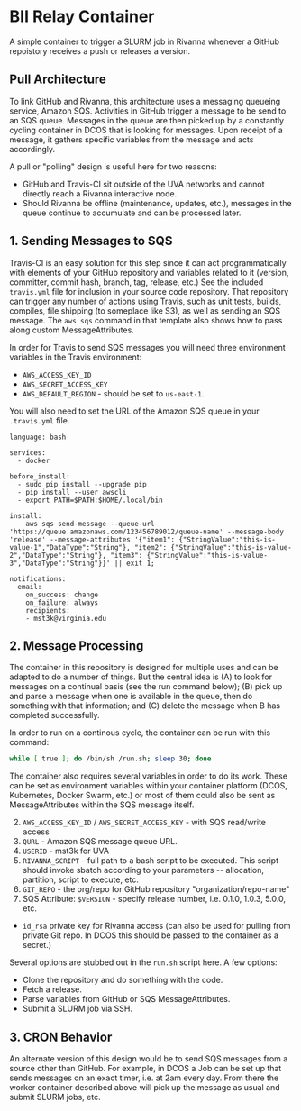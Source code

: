 # BII Relay Container

A simple container to trigger a SLURM job in Rivanna whenever a GitHub repoistory receives a push or releases a version.

## Pull Architecture

To link GitHub and Rivanna, this architecture uses a messaging queueing service, Amazon SQS. Activities in GitHub trigger
a message to be send to an SQS queue. Messages in the queue are then picked up by a constantly cycling container in
DCOS that is looking for messages. Upon receipt of a message, it gathers specific variables from the message and acts
accordingly.

A pull or "polling" design is useful here for two reasons:

- GitHub and Travis-CI sit outside of the UVA networks and cannot directly reach a Rivanna interactive node.
- Should Rivanna be offline (maintenance, updates, etc.), messages in the queue continue to accumulate and can be processed later.

## 1. Sending Messages to SQS

Travis-CI is an easy solution for this step since it can act programmatically with elements of your GitHub
repository and variables related to it (version, committer, commit hash, branch, tag, release, etc.) See the included `travis.yml` file
for inclusion in your source code repository. That repository can trigger any number of actions using Travis, such as unit tests,
builds, compiles, file shipping (to someplace like S3), as well as sending an SQS message. The `aws sqs` command in that template
also shows how to pass along custom MessageAttributes.

In order for Travis to send SQS messages you will need three environment variables in the Travis environment:

- `AWS_ACCESS_KEY_ID`
- `AWS_SECRET_ACCESS_KEY`
- `AWS_DEFAULT_REGION` - should be set to `us-east-1`.

You will also need to set the URL of the Amazon SQS queue in your `.travis.yml` file.

```
language: bash

services:
  - docker

before_install:
  - sudo pip install --upgrade pip
  - pip install --user awscli
  - export PATH=$PATH:$HOME/.local/bin

install:
    aws sqs send-message --queue-url 'https://queue.amazonaws.com/123456789012/queue-name' --message-body 'release' --message-attributes '{"item1": {"StringValue":"this-is-value-1","DataType":"String"}, "item2": {"StringValue":"this-is-value-2","DataType":"String"}, "item3": {"StringValue":"this-is-value-3","DataType":"String"}}' || exit 1;

notifications:
  email:
    on_success: change
    on_failure: always
    recipients:
    - mst3k@virginia.edu
```

## 2. Message Processing

The container in this repository is designed for multiple uses and can be adapted to do a number of things.
But the central idea is (A) to look for messages on a continual basis (see the run command below); (B) pick up and parse a message
when one is available in the queue, then do something with that information; and (C) delete the message when B has completed
successfully.

In order to run on a continous cycle, the container can be run with this command:

```bash
while [ true ]; do /bin/sh /run.sh; sleep 30; done
```

The container also requires several variables in order to do its work. These can be set as environment variables within your
container platform (DCOS, Kubernetes, Docker Swarm, etc.) or most of them could also be sent as MessageAttributes within the SQS
message itself.

2. `AWS_ACCESS_KEY_ID` / `AWS_SECRET_ACCESS_KEY` - with SQS read/write access
6. `QURL` - Amazon SQS message queue URL.
3. `USERID` - mst3k for UVA
4. `RIVANNA_SCRIPT` - full path to a bash script to be executed. This script should invoke sbatch according to your parameters -- allocation, partition, script to execute, etc.
5. `GIT_REPO` - the org/repo for GitHub repository "organization/repo-name"
7. SQS Attribute: `$VERSION` - specify release number, i.e. 0.1.0, 1.0.3, 5.0.0, etc.

- `id_rsa` private key for Rivanna access (can also be used for pulling from private Git repo. In DCOS this should be passed to the container as a secret.)

Several options are stubbed out in the `run.sh` script here. A few options:

- Clone the repository and do something with the code.
- Fetch a release.
- Parse variables from GitHub or SQS MessageAttributes.
- Submit a SLURM job via SSH.

## 3. CRON Behavior

An alternate version of this design would be to send SQS messages from a source other than GitHub. For example, in DCOS a Job
can be set up that sends messages on an exact timer, i.e. at 2am every day. From there the worker container described above will
pick up the message as usual and submit SLURM jobs, etc.
